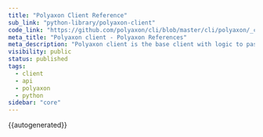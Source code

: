 ```yaml
---
title: "Polyaxon Client Reference"
sub_link: "python-library/polyaxon-client"
code_link: "https://github.com/polyaxon/cli/blob/master/cli/polyaxon/_client/client.py"
meta_title: "Polyaxon client - Polyaxon References"
meta_description: "Polyaxon client is the base client with logic to pass config and token to other specific clients."
visibility: public
status: published
tags:
  - client
  - api
  - polyaxon
  - python
sidebar: "core"
---
```


{{autogenerated}}
